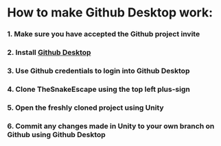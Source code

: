 # How to make Github Desktop work:

### 1. Make sure you have accepted the Github project invite
### 2. Install [Github Desktop](https://desktop.github.com/)
### 3. Use Github credentials to login into Github Desktop
### 4. Clone TheSnakeEscape using the top left plus-sign
### 5. Open the freshly cloned project using Unity
### 6. Commit any changes made in Unity to your own branch on Github using Github Desktop
